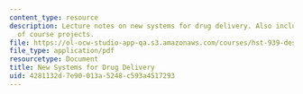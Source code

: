```yaml
---
content_type: resource
description: Lecture notes on new systems for drug delivery. Also includes discussion
  of course projects.
file: https://ol-ocw-studio-app-qa.s3.amazonaws.com/courses/hst-939-designing-and-sustaining-technology-innovation-for-global-health-practice-spring-2008/4281132d7e90013a5248c593a4517293_lecture03.pdf
file_type: application/pdf
resourcetype: Document
title: New Systems for Drug Delivery
uid: 4281132d-7e90-013a-5248-c593a4517293
---
```

